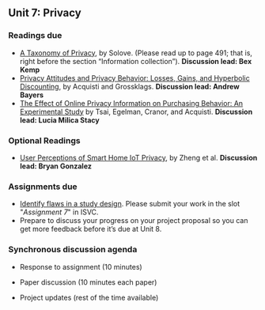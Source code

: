 ## Unit 7: Privacy

### Readings due

  - [A Taxonomy of Privacy](https://www.law.upenn.edu/journals/lawreview/articles/volume154/issue3/Solove154U.Pa.L.Rev.477\(2006\).pdf), by Solove. (Please read up to page 491; that is, right before the section “Information collection”). **Discussion lead: Bex Kemp**
  - [Privacy Attitudes and Privacy Behavior: Losses, Gains, and Hyperbolic Discounting](http://www.heinz.cmu.edu/~acquisti/papers/acquisti_grossklags_eis_refs.pdf), by Acquisti and Grossklags. **Discussion lead: Andrew Bayers**
  - [The Effect of Online Privacy Information on Purchasing Behavior: An Experimental Study](http://www.guanotronic.com/~serge/papers/isr10.pdf) by Tsai, Egelman, Cranor, and Acquisti. **Discussion lead: Lucia Milica Stacy**


### Optional Readings

  - [User Perceptions of Smart Home IoT Privacy](https://dl.acm.org/doi/pdf/10.1145/3274469), by Zheng et al. **Discussion lead: Bryan Gonzalez**

### Assignments due

  - [Identify flaws in a study design](/assignments/study-design-flaws.md). Please submit your work in the slot "*Assignment 7*" in ISVC.
  - Prepare to discuss your progress on your project proposal so you can get more feedback before it’s due at Unit 8.



### Synchronous discussion agenda

  - Response to assignment (10 minutes)

  - Paper discussion (10 minutes each paper)

  - Project updates (rest of the time available)
